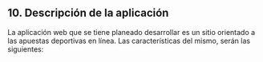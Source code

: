 ## 10. Descripción de la aplicación

La aplicación web que se tiene planeado desarrollar es un sitio orientado a las apuestas deportivas en línea. Las características del mismo, serán las siguientes:
